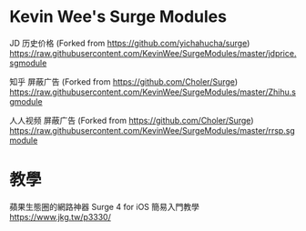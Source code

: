 # Kevin Wee's Surge Modules

JD 历史价格 (Forked from https://github.com/yichahucha/surge)
https://raw.githubusercontent.com/KevinWee/SurgeModules/master/jdprice.sgmodule

知乎 屏蔽广告 (Forked from https://github.com/Choler/Surge)
https://raw.githubusercontent.com/KevinWee/SurgeModules/master/Zhihu.sgmodule

人人视频 屏蔽广告 (Forked from https://github.com/Choler/Surge)
https://raw.githubusercontent.com/KevinWee/SurgeModules/master/rrsp.sgmodule


# 教學
蘋果生態圈的網路神器 Surge 4 for iOS 簡易入門教學
https://www.jkg.tw/p3330/
